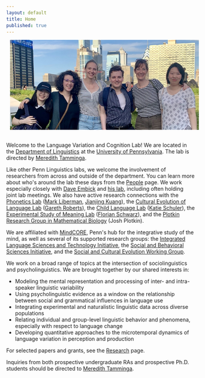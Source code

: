 ```yaml
---
layout: default
title: Home
published: true
---
```

<p align="center">
  <img src="/images/lab_group.jpeg" alt="Six happy linguists from the lab stand together in front of the Philadelphia skyline. There are two Asian women, three white women, and one white man, arm in arm." style="width: 800px; float: none; margin: 0px 0px 15px 10px;" />
 </p>

Welcome to the Language Variation and Cognition Lab! We are located in the [Department of Linguistics](https://www.ling.upenn.edu/) at the [University of Pennsylvania](https://www.upenn.edu/). The lab is directed by [Meredith Tamminga](http://meredithtamminga.com/). 

Like other Penn Linguistics labs, we welcome the involvement of researchers from across and outside of the department. You can learn more about who's around the lab these days from the [People](https://tammingalab.github.io/people/) page. We work especially closely with [Dave Embick](https://www.ling.upenn.edu/~embick/) and [his lab](http://web.sas.upenn.edu/embick-lab/), including often holding joint lab meetings. We also have active research connections with the [Phonetics Lab](https://web.sas.upenn.edu/phonetics-lab/) ([Mark Liberman](https://www.ling.upenn.edu/~myl/), [Jianjing Kuang](https://www.sas.upenn.edu/~kuangj/Home.html)), the [Cultural Evolution of Language Lab](https://www.drgarethroberts.com/cultural-evolution-of-language-lab.html) ([Gareth Roberts](https://www.drgarethroberts.com/)), the [Child Language Lab](https://childlanglab.com/) ([Katie Schuler](https://kathrynschuler.com/)), the [Experimental Study of Meaning Lab](http://lab.florianschwarz.net/) ([Florian Schwarz](https://www.florianschwarz.net/)), and the [Plotkin Research Group in Mathematical Biology](https://evolution.sas.upenn.edu/) (Josh Plotkin).

We are affiliated with [MindCORE](https://mindcore.sas.upenn.edu/), Penn's hub for the integrative study of the mind, as well as several of its supported research groups: the [Integrated Language Sciences and Technology Initiative](http://web.sas.upenn.edu/langscience/), the [Social and Behavioral Sciences Initiative](http://web.sas.upenn.edu/penn-sbsi/), and the [Social and Cultural Evolution Working Group](https://web.sas.upenn.edu/scew/).

We work on a broad range of topics at the intersection of sociolinguistics and psycholinguistics. We are brought together by our shared interests in:
* Modeling the mental representation and processing of inter- and intra-speaker linguistic variability
* Using psycholinguistic evidence as a window on the relationship between social and grammatical influences in language use
* Integrating experimental and naturalistic linguistic data across diverse populations
* Relating individual and group-level linguistic behavior and phenomena, especially with respect to language change
* Developing quantitative approaches to the microtemporal dynamics of language variation in perception and production

For selected papers and grants, see the [Research](https://tammingalab.github.io/research/) page.

Inquiries from both prospective undergraduate RAs and prospective Ph.D. students should be directed to [Meredith Tamminga](http://www.meredithtamminga.com). 



